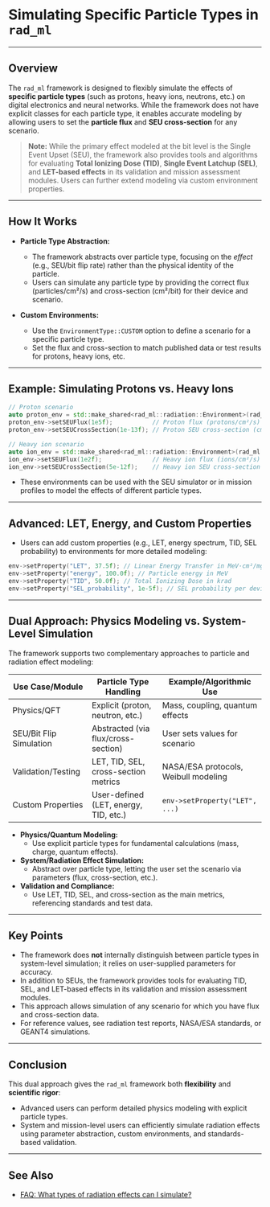 # Simulating Specific Particle Types in `rad_ml`

---

## Overview

The `rad_ml` framework is designed to flexibly simulate the effects of **specific particle types** (such as protons, heavy ions, neutrons, etc.) on digital electronics and neural networks. While the framework does not have explicit classes for each particle type, it enables accurate modeling by allowing users to set the **particle flux** and **SEU cross-section** for any scenario.

> **Note:** While the primary effect modeled at the bit level is the Single Event Upset (SEU), the framework also provides tools and algorithms for evaluating **Total Ionizing Dose (TID)**, **Single Event Latchup (SEL)**, and **LET-based effects** in its validation and mission assessment modules. Users can further extend modeling via custom environment properties.

---

## How It Works

- **Particle Type Abstraction:**
  - The framework abstracts over particle type, focusing on the *effect* (e.g., SEU/bit flip rate) rather than the physical identity of the particle.
  - Users can simulate any particle type by providing the correct flux (particles/cm²/s) and cross-section (cm²/bit) for their device and scenario.

- **Custom Environments:**
  - Use the `EnvironmentType::CUSTOM` option to define a scenario for a specific particle type.
  - Set the flux and cross-section to match published data or test results for protons, heavy ions, etc.

---

## Example: Simulating Protons vs. Heavy Ions

```cpp
// Proton scenario
auto proton_env = std::make_shared<rad_ml::radiation::Environment>(rad_ml::radiation::EnvironmentType::CUSTOM);
proton_env->setSEUFlux(1e5f);           // Proton flux (protons/cm²/s)
proton_env->setSEUCrossSection(1e-13f); // Proton SEU cross-section (cm²/bit)

// Heavy ion scenario
auto ion_env = std::make_shared<rad_ml::radiation::Environment>(rad_ml::radiation::EnvironmentType::CUSTOM);
ion_env->setSEUFlux(1e2f);              // Heavy ion flux (ions/cm²/s)
ion_env->setSEUCrossSection(5e-12f);    // Heavy ion SEU cross-section (cm²/bit)
```

- These environments can be used with the SEU simulator or in mission profiles to model the effects of different particle types.

---

## Advanced: LET, Energy, and Custom Properties

- Users can add custom properties (e.g., LET, energy spectrum, TID, SEL probability) to environments for more detailed modeling:

```cpp
env->setProperty("LET", 37.5f); // Linear Energy Transfer in MeV·cm²/mg
env->setProperty("energy", 100.0f); // Particle energy in MeV
env->setProperty("TID", 50.0f); // Total Ionizing Dose in krad
env->setProperty("SEL_probability", 1e-5f); // SEL probability per device per day
```

---

## Dual Approach: Physics Modeling vs. System-Level Simulation

The framework supports two complementary approaches to particle and radiation effect modeling:

| Use Case/Module         | Particle Type Handling                | Example/Algorithmic Use                |
|------------------------ |-------------------------------------- |----------------------------------------|
| Physics/QFT             | Explicit (proton, neutron, etc.)      | Mass, coupling, quantum effects        |
| SEU/Bit Flip Simulation | Abstracted (via flux/cross-section)   | User sets values for scenario          |
| Validation/Testing      | LET, TID, SEL, cross-section metrics  | NASA/ESA protocols, Weibull modeling   |
| Custom Properties       | User-defined (LET, energy, TID, etc.) | `env->setProperty("LET", ...)`       |

- **Physics/Quantum Modeling:**
  - Use explicit particle types for fundamental calculations (mass, charge, quantum effects).
- **System/Radiation Effect Simulation:**
  - Abstract over particle type, letting the user set the scenario via parameters (flux, cross-section, etc.).
- **Validation and Compliance:**
  - Use LET, TID, SEL, and cross-section as the main metrics, referencing standards and test data.

---

## Key Points

- The framework does **not** internally distinguish between particle types in system-level simulation; it relies on user-supplied parameters for accuracy.
- In addition to SEUs, the framework provides tools for evaluating TID, SEL, and LET-based effects in its validation and mission assessment modules.
- This approach allows simulation of any scenario for which you have flux and cross-section data.
- For reference values, see radiation test reports, NASA/ESA standards, or GEANT4 simulations.

---

## Conclusion

This dual approach gives the `rad_ml` framework both **flexibility** and **scientific rigor**:
- Advanced users can perform detailed physics modeling with explicit particle types.
- System and mission-level users can efficiently simulate radiation effects using parameter abstraction, custom environments, and standards-based validation.

---

## See Also

- [FAQ: What types of radiation effects can I simulate?](../../../FAQ.md)
